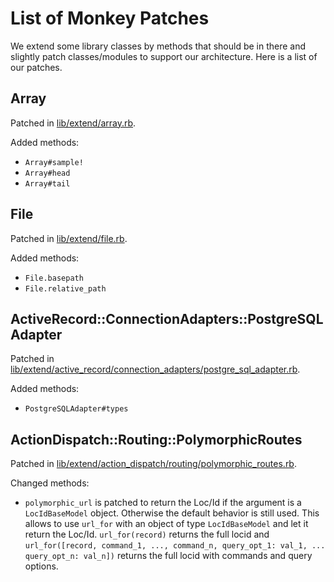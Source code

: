 # List of Monkey Patches

We extend some library classes by methods that should be in there and slightly patch classes/modules to support our architecture.
Here is a list of our patches.

## Array
Patched in [lib/extend/array.rb](https://github.com/ontohub/ontohub/tree/staging/lib/extend/array.rb).

Added methods:
* `Array#sample!`
* `Array#head`
* `Array#tail`

## File
Patched in [lib/extend/file.rb](https://github.com/ontohub/ontohub/tree/staging/lib/extend/file.rb).

Added methods:
* `File.basepath`
* `File.relative_path`

## ActiveRecord::ConnectionAdapters::PostgreSQLAdapter
Patched in [lib/extend/active_record/connection_adapters/postgre_sql_adapter.rb](https://github.com/ontohub/ontohub/tree/staging/lib/extend/active_record/connection_adapters/postgre_sql_adapter.rb).

Added methods:
* `PostgreSQLAdapter#types`

## ActionDispatch::Routing::PolymorphicRoutes
Patched in [lib/extend/action_dispatch/routing/polymorphic_routes.rb](https://github.com/ontohub/ontohub/tree/staging/lib/extend/action_dispatch/routing/polymorphic_routes.rb).

Changed methods:
* `polymorphic_url` is patched to return the Loc/Id if the argument is a `LocIdBaseModel` object.
  Otherwise the default behavior is still used.
  This allows to use `url_for` with an object of type `LocIdBaseModel` and let it return the Loc/Id.
  `url_for(record)` returns the full locid and `url_for([record, command_1, ..., command_n, query_opt_1: val_1, ... query_opt_n: val_n])` returns the full locid with commands and query options.
